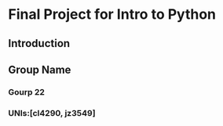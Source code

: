 # Final Project for Intro to Python

## Introduction



## Group Name
### Gourp 22
### UNIs:[cl4290, jz3549]
